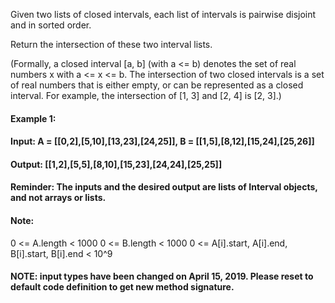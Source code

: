 Given two lists of closed intervals, each list of intervals is pairwise disjoint and in sorted order.

Return the intersection of these two interval lists.

(Formally, a closed interval [a, b] (with a <= b) denotes the set of real numbers x with a <= x <= b.  The intersection of two closed intervals is a set of real numbers that is either empty, or can be represented as a closed interval.  For example, the intersection of [1, 3] and [2, 4] is [2, 3].)

 
#### Example 1:


#### Input: A = [[0,2],[5,10],[13,23],[24,25]], B = [[1,5],[8,12],[15,24],[25,26]]
#### Output: [[1,2],[5,5],[8,10],[15,23],[24,24],[25,25]]
#### Reminder: The inputs and the desired output are lists of Interval objects, and not arrays or lists.
 

#### Note:

0 <= A.length < 1000
0 <= B.length < 1000
0 <= A[i].start, A[i].end, B[i].start, B[i].end < 10^9
#### NOTE: input types have been changed on April 15, 2019. Please reset to default code definition to get new method signature.
